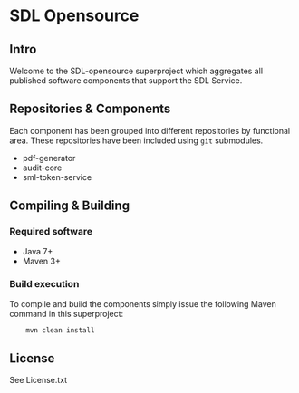 # SDL Opensource

## Intro

Welcome to the SDL-opensource superproject which aggregates all published software components that support the SDL Service.

## Repositories & Components

Each component has been grouped into different repositories by functional area.  These repositories have been included using `git` submodules.

* pdf-generator
* audit-core
* sml-token-service

## Compiling & Building

### Required software

 * Java 7+
 * Maven 3+

### Build execution

To compile and build the components simply issue the following Maven command in this superproject:

```bash
	mvn clean install
```

## License
See License.txt
